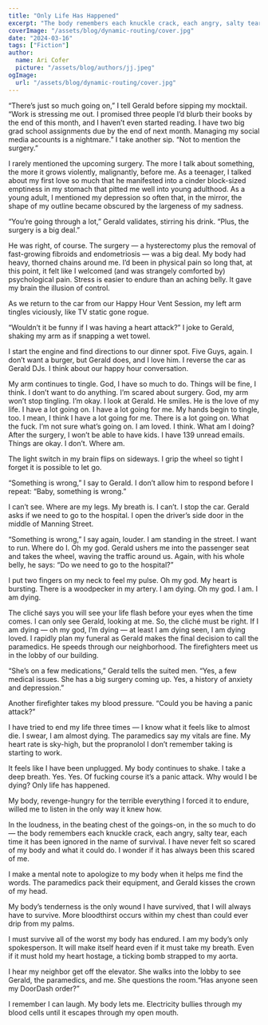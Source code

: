 ```yaml
---
title: "Only Life Has Happened"
excerpt: "The body remembers each knuckle crack, each angry, salty tear, each time it has been ignored in the name of survival."
coverImage: "/assets/blog/dynamic-routing/cover.jpg"
date: "2024-03-16"
tags: ["Fiction"]
author:
  name: Ari Cofer
  picture: "/assets/blog/authors/jj.jpeg"
ogImage:
  url: "/assets/blog/dynamic-routing/cover.jpg"
---
```



“There’s just so much going on,” I tell Gerald before sipping my mocktail. “Work is stressing me out. I promised three people I’d blurb their books by the end of this month, and I haven’t even started reading. I have two big grad school assignments due by the end of next month. Managing my social media accounts is a nightmare.” I take another sip. “Not to mention the surgery.”

I rarely mentioned the upcoming surgery. The more I talk about something, the more it grows violently, malignantly, before me. As a teenager, I talked about my first love so much that he manifested into a cinder block-sized emptiness in my stomach that pitted me well into young adulthood. As a young adult, I mentioned my depression so often that, in the mirror, the shape of my outline became obscured by the largeness of my sadness.

“You’re going through a lot,” Gerald validates, stirring his drink. “Plus, the surgery is a big deal.”

He was right, of course. The surgery — a hysterectomy plus the removal of fast-growing fibroids and endometriosis — was a big deal. My body had heavy, thorned chains around me. I’d been in physical pain so long that, at this point, it felt like I welcomed (and was strangely comforted by) psychological pain. Stress is easier to endure than an aching belly. It gave my brain the illusion of control. 

As we return to the car from our Happy Hour Vent Session, my left arm tingles viciously, like TV static gone rogue.

“Wouldn’t it be funny if I was having a heart attack?” I joke to Gerald, shaking my arm as if snapping a wet towel. 

I start the engine and find directions to our dinner spot. Five Guys, again. I don’t want a burger, but Gerald does, and I love him. I reverse the car as Gerald DJs. I think about our happy hour conversation.

My arm continues to tingle. God, I have so much to do. Things will be fine, I think. I don’t want to do anything. I’m scared about surgery. God, my arm won’t stop tingling. I’m okay. I look at Gerald. He smiles. He is the love of my life. I have a lot going on. I have a lot going for me. My hands begin to tingle, too. I mean, I think I have a lot going for me. There is a lot going on. What the fuck. I’m not sure what’s going on. I am loved. I think. What am I doing? After the surgery, I won’t be able to have kids. I have 139 unread emails. Things are okay. I don’t. Where am.

The light switch in my brain flips on sideways. I grip the wheel so tight I forget it is possible to let go.

“Something is wrong,” I say to Gerald. I don’t allow him to respond before I repeat: “Baby, something is wrong.”

I can’t see. Where are my legs. My breath is. I can’t. I stop the car. Gerald asks if we need to go to the hospital. I open the driver’s side door in the middle of Manning Street. 

“Something is wrong,” I say again, louder. I am standing in the street. I want to run. Where do I. Oh my god. Gerald ushers me into the passenger seat and takes the wheel, waving the traffic around us. Again, with his whole belly, he says: “Do we need to go to the hospital?”

I put two fingers on my neck to feel my pulse. Oh my god. My heart is bursting. There is a woodpecker in my artery. I am dying. Oh my god. I am. I am dying. 

The cliché says you will see your life flash before your eyes when the time comes. I can only see Gerald, looking at me. So, the cliché must be right. If I am dying — oh my god, I’m dying — at least I am dying seen, I am dying loved. I rapidly plan my funeral as Gerald makes the final decision to call the paramedics. He speeds through our neighborhood. The firefighters meet us in the lobby of our building. 

“She’s on a few medications,” Gerald tells the suited men. “Yes, a few medical issues. She has a big surgery coming up. Yes, a history of anxiety and depression.”

Another firefighter takes my blood pressure. “Could you be having a panic attack?”

I have tried to end my life three times — I know what it feels like to almost die. I swear, I am almost dying. The paramedics say my vitals are fine. My heart rate is sky-high, but the propranolol I don’t remember taking is starting to work.

It feels like I have been unplugged. My body continues to shake. I take a deep breath. Yes. Yes. Of fucking course it’s a panic attack. Why would I be dying? Only life has happened.

My body, revenge-hungry for the terrible everything I forced it to endure, willed me to listen in the only way it knew how. 

In the loudness, in the beating chest of the goings-on, in the so much to do — the body remembers each knuckle crack, each angry, salty tear, each time it has been ignored in the name of survival. I have never felt so scared of my body and what it could do. I wonder if it has always been this scared of me.

I make a mental note to apologize to my body when it helps me find the words. The paramedics pack their equipment, and Gerald kisses the crown of my head.

My body’s tenderness is the only wound I have survived, that I will always have to survive. More bloodthirst occurs within my chest than could ever drip from my palms.

I must survive all of the worst my body has endured. I am my body’s only spokesperson. It will make itself heard even if it must take my breath. Even if it must hold my heart hostage, a ticking bomb strapped to my aorta. 

I hear my neighbor get off the elevator. She walks into the lobby to see Gerald, the paramedics, and me. She questions the room.“Has anyone seen my DoorDash order?”

I remember I can laugh. My body lets me. Electricity bullies through my blood cells until it escapes through my open mouth.
